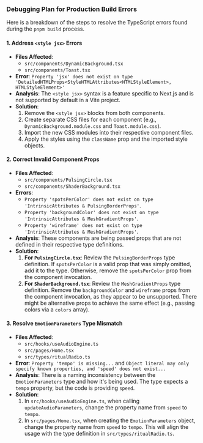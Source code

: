 ### Debugging Plan for Production Build Errors

Here is a breakdown of the steps to resolve the TypeScript errors found during the `pnpm build` process.

#### 1. Address `<style jsx>` Errors

*   **Files Affected**:
    *   `src/components/DynamicBackground.tsx`
    *   `src/components/Toast.tsx`
*   **Error**: `Property 'jsx' does not exist on type 'DetailedHTMLProps<StyleHTMLAttributes<HTMLStyleElement>, HTMLStyleElement>'`
*   **Analysis**: The `<style jsx>` syntax is a feature specific to Next.js and is not supported by default in a Vite project.
*   **Solution**:
    1.  Remove the `<style jsx>` blocks from both components.
    2.  Create separate CSS files for each component (e.g., `DynamicBackground.module.css` and `Toast.module.css`).
    3.  Import the new CSS modules into their respective component files.
    4.  Apply the styles using the `className` prop and the imported style objects.

#### 2. Correct Invalid Component Props

*   **Files Affected**:
    *   `src/components/PulsingCircle.tsx`
    *   `src/components/ShaderBackground.tsx`
*   **Errors**:
    *   `Property 'spotsPerColor' does not exist on type 'IntrinsicAttributes & PulsingBorderProps'`.
    *   `Property 'backgroundColor' does not exist on type 'IntrinsicAttributes & MeshGradientProps'`.
    *   `Property 'wireframe' does not exist on type 'IntrinsicAttributes & MeshGradientProps'`.
*   **Analysis**: These components are being passed props that are not defined in their respective type definitions.
*   **Solution**:
    1.  **For `PulsingCircle.tsx`**: Review the `PulsingBorderProps` type definition. If `spotsPerColor` is a valid prop that was simply omitted, add it to the type. Otherwise, remove the `spotsPerColor` prop from the component invocation.
    2.  **For `ShaderBackground.tsx`**: Review the `MeshGradientProps` type definition. Remove the `backgroundColor` and `wireframe` props from the component invocation, as they appear to be unsupported. There might be alternative props to achieve the same effect (e.g., passing colors via a `colors` array).

#### 3. Resolve `EmotionParameters` Type Mismatch

*   **Files Affected**:
    *   `src/hooks/useAudioEngine.ts`
    *   `src/pages/Home.tsx`
    *   `src/types/ritualRadio.ts`
*   **Error**: `Property 'tempo' is missing...` and `Object literal may only specify known properties, and 'speed' does not exist...`
*   **Analysis**: There is a naming inconsistency between the `EmotionParameters` type and how it's being used. The type expects a `tempo` property, but the code is providing `speed`.
*   **Solution**:
    1.  In `src/hooks/useAudioEngine.ts`, when calling `updateAudioParameters`, change the property name from `speed` to `tempo`.
    2.  In `src/pages/Home.tsx`, when creating the `EmotionParameters` object, change the property name from `speed` to `tempo`. This will align the usage with the type definition in `src/types/ritualRadio.ts`.